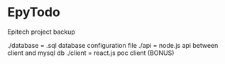 # EpyTodo
Epitech project backup

./database = .sql database configuration file
./api = node.js api between client and mysql db
./client = react.js poc client (BONUS)

